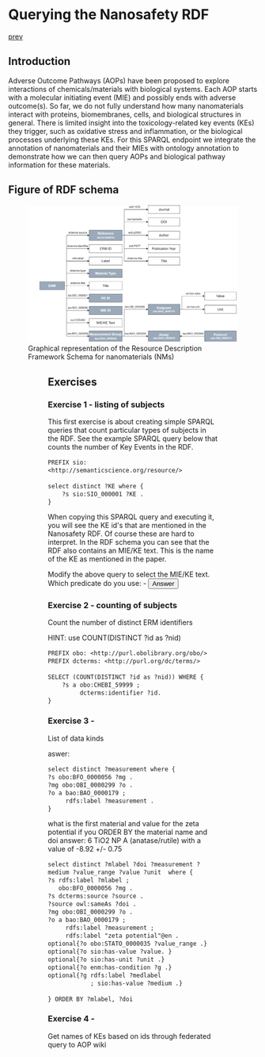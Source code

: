 # Querying the Nanosafety RDF

[prev](README.md)

<script>
  function toggleAnswer(id) {
  var answer = document.getElementById(id);
  if (answer.style.visibility === "hidden" ||
      answer.style.visibility === "none") {
    answer.style.visibility = "visible";
  } else {
    answer.style.visibility = "hidden";
  }
}
</script>


## Introduction

Adverse Outcome Pathways (AOPs) have been proposed to explore interactions of chemicals/materials with biological systems. Each AOP starts with a molecular initiating event (MIE) and possibly ends with adverse outcome(s). So far, we do not fully understand how many nanomaterials interact with proteins, biomembranes, cells, and biological structures in general. There is limited insight into the toxicology-related key events (KEs) they trigger, such as oxidative stress and inflammation, or the biological processes underlying these KEs. For this SPARQL endpoint we integrate the annotation of nanomaterials and their MIEs with ontology annotation to demonstrate how we can then query AOPs and biological pathway information for these materials. 

## Figure of RDF schema

<figure>
    <img src="NSRDF.png" alt="A kitten">
    <figcaption>Graphical representation of the Resource Description Framework Schema for nanomaterials (NMs)<figcaption>
<figure>  


## Exercises

### Exercise 1 - listing of subjects
This first exercise is about creating simple SPARQL queries that count particular types of subjects in the RDF. See the example SPARQL query below that counts the number of Key Events in the RDF.

```SPARQL
PREFIX sio: <http://semanticscience.org/resource/>

select distinct ?KE where { 
    ?s sio:SIO_000001 ?KE .
}
```

When copying this SPARQL query and executing it, you will see the KE id's that are mentioned in the Nanosafety RDF. Of course these are hard to interpret. In the RDF schema you can see that the RDF also contains an MIE/KE text. This is the name of the KE as mentioned in the paper.

Modify the above query to select the MIE/KE text. Which predicate do you use: - <button onclick="toggleAnswer('q1')">Answer</button><span id="q1" style="visibility: hidden">nci:C25492</span>

### Exercise 2 - counting of subjects

Count the number of distinct ERM identifiers

HINT: use COUNT(DISTINCT ?id as ?nid)

```SPARQL
PREFIX obo: <http://purl.obolibrary.org/obo/>
PREFIX dcterms: <http://purl.org/dc/terms/>

SELECT (COUNT(DISTINCT ?id as ?nid)) WHERE { 
    ?s a obo:CHEBI_59999 ; 
         dcterms:identifier ?id.
} 
```
  
### Exercise 3 - 

List of data kinds 
  
  aswer:
  
  ```SPARQL
  select distinct ?measurement where {
  ?s obo:BFO_0000056 ?mg .
  ?mg obo:OBI_0000299 ?o .
  ?o a bao:BAO_0000179 ;
       rdfs:label ?measurement .
}
  ```
  
  what is the first material and value for the zeta potential if you ORDER BY the material name and doi
  answer: 6 TiO2 NP A (anatase/rutile) with a value of -8.92 +/- 0.75   
  
  ```SPARQL
  select distinct ?mlabel ?doi ?measurement ?medium ?value_range ?value ?unit  where {
  ?s rdfs:label ?mlabel ; 
     obo:BFO_0000056 ?mg .
  ?s dcterms:source ?source .
  ?source owl:sameAs ?doi .
  ?mg obo:OBI_0000299 ?o .
  ?o a bao:BAO_0000179 ;
       rdfs:label ?measurement ;
       rdfs:label "zeta potential"@en .
  optional{?o obo:STATO_0000035 ?value_range .}
  optional{?o sio:has-value ?value. }
  optional{?o sio:has-unit ?unit .}
  optional{?o enm:has-condition ?g .}
  optional{?g rdfs:label ?medlabel
              ; sio:has-value ?medium .}

} ORDER BY ?mlabel, ?doi
  ```
  
  
### Exercise 4 - 

  Get names of KEs based on ids through federated query to AOP wiki
